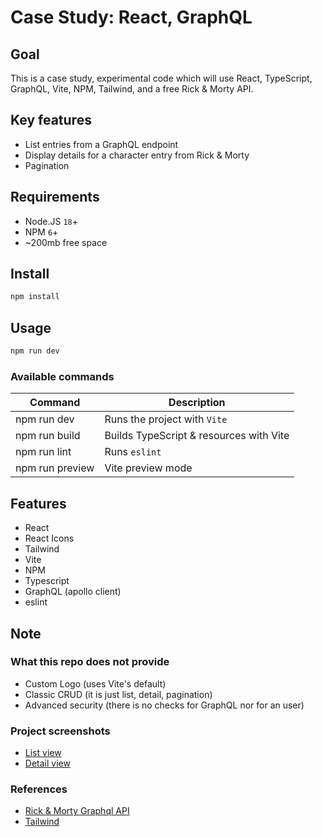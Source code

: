 # Case Study: React, GraphQL

## Goal
This is a case study, experimental code which will use React, TypeScript, GraphQL, Vite, NPM, Tailwind, and a free Rick & Morty API.

## Key features
- List entries from a GraphQL endpoint
- Display details for a character entry from Rick & Morty
- Pagination

## Requirements
- Node.JS `18`+
- NPM `6`+
- ~200mb free space

## Install
```bash
npm install
```

## Usage
```bash
npm run dev
```

### Available commands
| Command                | Description                                        |
| ---------------------- | -------------------------------------------------- |
| npm run dev            | Runs the project with `Vite`                       |
| npm run build          | Builds TypeScript & resources with Vite            |
| npm run lint           | Runs `eslint`                                      |
| npm run preview        | Vite preview mode                                  |


## Features
- React
- React Icons
- Tailwind
- Vite
- NPM
- Typescript
- GraphQL (apollo client)
- eslint


## Note

### What this repo does not provide
 - Custom Logo (uses Vite's default)
 - Classic CRUD (it is just list, detail, pagination)
 - Advanced security (there is no checks for GraphQL nor for an user)

### Project screenshots
- [List view](/public//20240401_case-study-screenshot-01.png)
- [Detail view](/public/20240401_case-study-screenshot-02.png)


### References
- [Rick & Morty Graphql API](https://rickandmortyapi.com/graphql)
- [Tailwind](https://tailwindcss.com/docs/installation)
